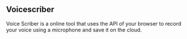 ## Voicescriber
Voice Scriber is a online tool that uses the API of your browser to record your voice using a microphone and save it on the cloud.